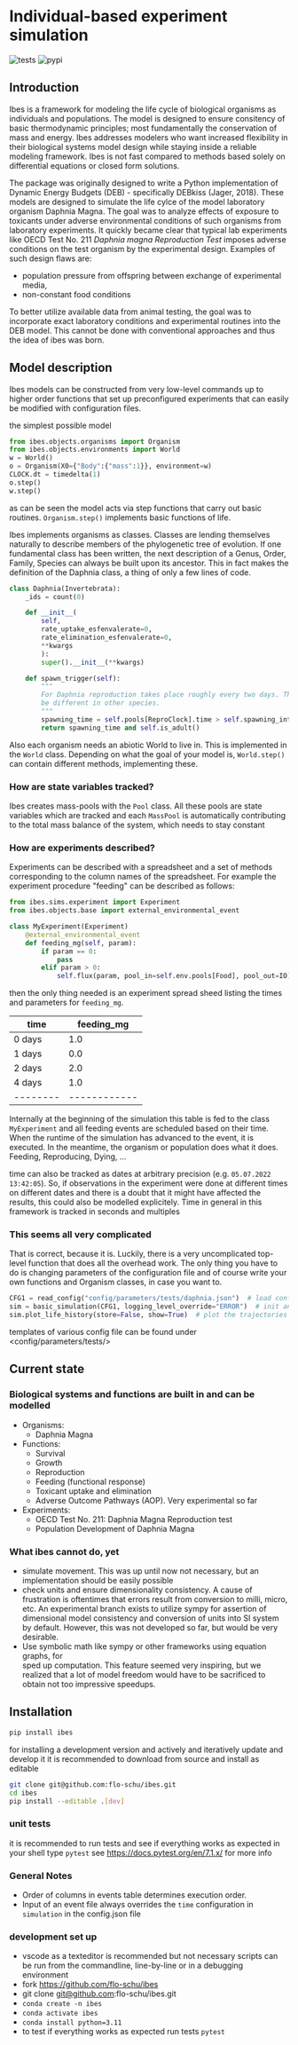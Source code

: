 # Individual-based experiment simulation

![tests](https://github.com/flo-schu/ibes/actions/workflows/python-package.yml/badge.svg)
![pypi](https://github.com/flo-schu/ibes/actions/workflows/python-publish.yml/badge.svg)

## Introduction

Ibes is a framework for modeling the life cycle of biological organisms as  individuals and populations. The model is designed to ensure consitency of basic thermodynamic principles; most fundamentally the conservation of mass and energy. Ibes addresses modelers who want increased flexibility in their biological systems model design while staying inside a reliable modeling framework. Ibes is not fast compared to methods based solely on differential equations or closed form solutions.

The package was originally designed to write a Python implementation of Dynamic Energy Budgets (DEB) - specifically DEBkiss (Jager, 2018). These models are designed to simulate the life cylce of the model laboratory organism Daphnia Magna. The goal was to analyze effects of exposure to toxicants under adverse environmental conditions of such organisms from laboratory experiments. It quickly became clear that typical lab experiments like OECD Test No. 211 _Daphnia magna Reproduction Test_ imposes adverse conditions on the test organism by the experimental design. Examples of such design flaws are:

- population pressure from offspring between exchange of experimental media,
- non-constant food conditions

To better utilize available data from animal testing, the goal was to incorporate exact laboratory conditions and experimental routines into the DEB model. This cannot be done with conventional approaches and thus the idea of ibes was born.

## Model description

Ibes models can be constructed from very low-level commands up to higher order functions that set up preconfigured experiments that can easily be modified with configuration files.

the simplest possible model

```python
from ibes.objects.organisms import Organism
from ibes.objects.environments import World
w = World()
o = Organism(X0={"Body":{"mass":1}}, environment=w)
CLOCK.dt = timedelta(1)
o.step()
w.step()
```

as can be seen the model acts via step functions that carry out basic routines. `Organism.step()` implements basic functions of life.

Ibes implements organisms as classes. Classes are lending themselves naturally to describe members of the phylogenetic tree of evolution. If one fundamental class has been written, the next description of a Genus, Order, Family, Species can always be built upon its ancestor. This in fact makes the definition of the Daphnia class, a thing of only a few lines of code.

```python
class Daphnia(Invertebrata):
    _ids = count(0)

    def __init__(
        self, 
        rate_uptake_esfenvalerate=0, 
        rate_elimination_esfenvalerate=0,
        **kwargs
        ):  
        super().__init__(**kwargs)

    def spawn_trigger(self):
        """
        For Daphnia reproduction takes place roughly every two days. This may
        be different in other species.
        """
        spawning_time = self.pools[ReproClock].time > self.spawning_interval
        return spawning_time and self.is_adult()
```

Also each organism needs an abiotic World to live in. This is implemented in the `World` class. Depending on what the goal of your model is, `World.step()` can contain different methods, implementing these.

### How are state variables tracked?

Ibes creates mass-pools with the `Pool` class. All these pools are state variables which are tracked and each `MassPool` is automatically contributing to the total mass balance of the system, which needs to stay constant

### How are experiments described?

Experiments can be described with a spreadsheet and a set of methods corresponding to the column names of the spreadsheet. For example the experiment procedure "feeding" can be described as follows:

```python
from ibes.sims.experiment import Experiment
from ibes.objects.base import external_environmental_event

class MyExperiment(Experiment)
    @external_environmental_event
    def feeding_mg(self, param):
        if param == 0:
            pass
        elif param > 0:
            self.flux(param, pool_in=self.env.pools[Food], pool_out=IO)
```

then the only thing needed is an experiment spread sheed listing the times and parameters for `feeding_mg`.

| time   | feeding_mg |
|--------|------------|
| 0 days |    1.0     |
| 1 days |    0.0     |
| 2 days |    2.0     |
| 4 days |    1.0     |
|--------|------------|

Internally at the beginning of the simulation this table is fed to the class `MyExperiment` and all feeding events are scheduled based on their time. When the runtime of the simulation has advanced to the event, it is executed. In the meantime, the organism or population does what it does. Feeding, Reproducing, Dying, ...

time can also be tracked as dates at arbitrary precision (e.g. `05.07.2022 13:42:05`). So, if observations in the experiment were done at different times on different dates and there is a doubt that it might have affected the results, this could also be modelled explicitely. Time in general in this framework is tracked in seconds and multiples

### This seems all very complicated

That is correct, because it is. Luckily, there is a very uncomplicated top-level function that does all the overhead work. The only thing you have to do is changing parameters of the configuration file and of course write your own functions and Organism classes, in case you want to.

```python
CFG1 = read_config("config/parameters/tests/daphnia.json")  # load config file
sim = basic_simulation(CFG1, logging_level_override="ERROR")  # init and run
sim.plot_life_history(store=False, show=True)  # plot the trajectories
```

templates of various config file can be found under <config/parameters/tests/>

## Current state

### Biological systems and functions are built in and can be modelled

- Organisms:
  - Daphnia Magna
- Functions:
  - Survival
  - Growth
  - Reproduction
  - Feeding (functional response)
  - Toxicant uptake and elimination
  - Adverse Outcome Pathways (AOP). Very experimental so far
- Experiments:
  - OECD Test No. 211: Daphnia Magna Reproduction test
  - Population Development of Daphnia Magna

### What ibes cannot do, yet

- simulate movement. This was up until now not necessary, but an implementation
  should be easily possible
- check units and ensure dimensionality consistency. A cause of frustration is
  oftentimes that errors result from conversion to milli, micro, etc.
  An experimental branch exists to utilize sympy for assertion of dimensional model consistency and conversion of units into SI system by default. However, this was not developed so far, but would be very desirable.
- Use symbolic math like sympy or other frameworks using equation graphs, for  
  sped up computation. This feature seemed very inspiring, but we realized that a lot of model freedom would have to be sacrificed to obtain not too impressive speedups.

## Installation  

```bash
pip install ibes
```

for installing a development version and actively and iteratively update and
develop it it is recommended to download from source and install as editable

```bash
git clone git@github.com:flo-schu/ibes.git
cd ibes
pip install --editable .[dev]
```
### unit tests

it is recommended to run tests and see if everything works as expected in your
shell type `pytest` see <https://docs.pytest.org/en/7.1.x/> for more info

### General Notes

- Order of columns in events table determines execution order.
- Input of an event file always overrides the `time` configuration in `simulation` in the config.json file

### development set up

- vscode as a texteditor is recommended but not necessary scripts can be run from the commandline, line-by-line or in a debugging environment
- fork <https://github.com/flo-schu/ibes>
- git clone git@github.com:flo-schu/ibes.git
- `conda create -n ibes`
- `conda activate ibes`
- `conda install python=3.11`
- to test if everything works as expected run tests 
  `pytest`